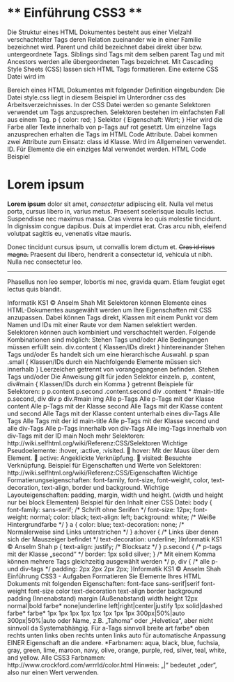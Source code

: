 ** Einführung CSS3 **
===
Die Struktur eines HTML Dokumentes besteht aus einer Vielzahl verschachtelter Tags deren Relation
zueinander wie in einer Familie bezeichnet wird. Parent und child bezeichnet dabei direkt über bzw.
untergeordnete Tags. Siblings sind Tags mit dem selben parent Tag und mit Ancestors werden alle
übergeordneten Tags bezeichnet.
Mit Cascading Style Sheets (CSS) lassen sich HTML Tags formatieren. Eine externe CSS Datei wird im
<head> Bereich eines HTML Dokumentes mit folgender Definition eingebunden:
<head>
<link rel="stylesheet" type="text/css" href="css/style.css">
<!-- weitere Informationen -->
</head>
Die Datei style.css liegt in diesem Beispiel im Unterordner css des Arbeitsverzeichnisses.
In der CSS Datei werden so genante Selektoren verwendet um Tags anzusprechen. Selektoren bestehen im
einfachsten Fall aus einem Tag.
p {
color: red;
}
Selektor {
Eigenschaft: Wert;
}
Hier wird die Farbe aller Texte
innerhalb von p-Tags auf rot gesetzt.
Um einzelne Tags anzusprechen erhalten die Tags im HTML Code Attribute. Dabei kommen zwei Attribute
zum Einsatz:
class
id
Klasse. Wird im Allgemeinen verwendet.
ID. Für Elemente die ein einziges Mal verwendet werden.
HTML Code Beispiel
<div class=“section“>
<h1 id=“main-title“>Lorem ipsum</h1>
<p class=“content“><strong>Lorem ipsum</strong> dolor sit amet, <em>consectetur</em> adipiscing elit.
Nulla vel metus porta, cursus libero in, varius metus. Praesent scelerisque iaculis lectus. Suspendisse nec
maximus massa. Cras viverra leo quis molestie tincidunt. In dignissim congue dapibus. Duis at imperdiet
erat. Cras arcu nibh, eleifend volutpat sagittis eu, venenatis vitae mauris.</p>
<p class=“content second“>Donec tincidunt cursus ipsum, ut convallis lorem dictum et. <del>Cras id risus
magna.</del> Praesent dui libero, hendrerit a consectetur id, vehicula ut nibh. Nulla nec consectetur
leo.<hr><span class=“important“>Phasellus non leo semper, lobortis mi nec, gravida quam. Etiam feugiat
eget lectus quis blandit.</span></p>
</div>Informatik KS1 © Anselm Shah
Mit Selektoren können Elemente eines HTML-Dokumentes ausgewählt werden um Ihre Eigenschaften mit
CSS anzupassen. Dabei können Tags direkt, Klassen mit einem Punkt vor dem Namen und IDs mit einer
Raute vor dem Namen selektiert werden. Selektoren können auch kombiniert und verschachtelt werden.
Folgende Kombinationen sind möglich:
Stehen Tags und/oder
Alle Bedingungen müssen erfüllt sein.
div.content {
Klassen/IDs direkt
}
hintereinander
Stehen Tags und/oder
Es handelt sich um eine hierarchische Auswahl. p span .small {
Klassen/IDs durch ein
Nachfolgende Elemente müssen sich innerhalb }
Leerzeichen getrennt
von vorangegangenen befinden.
Stehen Tags und/oder
Die Anweisung gilt für jeden Selektor einzeln. p, .content, div#main {
Klassen/IDs durch ein Komma
}
getrennt
Beispiele für Selektoren:
p
p.content
p.second
.content.second
div .content
*
#main-title
p.second, div
div p
div.#main img
Alle p-Tags
Alle p-Tags mit der Klasse content
Alle p-Tags mit der Klasse second
Alle Tags mit der Klasse content und second
Alle Tags mit der Klasse content unterhalb eines div-Tags
Alle Tags
Alle Tags mit der id main-title
Alle p-Tags mit der Klasse second und alle div-Tags
Alle p-Tags innerhalb von div-Tags
Alle img-Tags innerhalb von div-Tags mit der ID main
Noch mehr Selektoren:
http://wiki.selfhtml.org/wiki/Referenz:CSS/Selektoren
Wichtige Pseudoelemente: :hover, :active, :visited.
 hover: Mit der Maus über dem Element.
 active: Angeklickte Verknüpfung.
 visited: Besuchte Verknüpfung.
Beispiel für Eigenschaften und Werte von Selektoren:
http://wiki.selfhtml.org/wiki/Referenz:CSS/Eigenschaften
Wichtige Formatierungseigenschaften:
font-family, font-size, font-weight, color, text-decoration, text-align, border und background.
Wichtige Layouteigenschaften:
padding, margin, width und height. (width und height nur bei block Elementen)
Beispiel für den Inhalt einer CSS Datei:
body {
font-family: sans-serif; /* Schrift ohne Serifen */
font-size: 12px;
font-weight: normal;
color: black;
text-align: left;
background: white; /* Weiße Hintergrundfarbe */
}
a {
color: blue;
text-decoration: none; /* Normalerweise sind Links unterstrichen */
}
a:hover { /* Links über denen sich der Mauszeiger befindet */
text-decoration: underline;
}Informatik KS1 © Anselm Shah
p {
text-align: justify; /* Blocksatz */
}
p.second { /* p-tags mit der Klasse „second“ */
border: 1px solid silver;
}
/* Mit einem Komma können mehrere Tags gleichzeitig ausgewählt werden */
p, div { /* alle p- und div-tags */
padding: 2px 2px 2px 2px;
}Informatik KS1 © Anselm Shah
Einführung CSS3 - Aufgaben
Formatieren Sie Elemente Ihres HTML Dokuments mit folgenden Eigenschaften:
font-face sans-serif|serif
font-weight
font-size
color
text-decoration
text-align
border
background
padding (Innenabstand)
margin (Außenabstand)
width
height 12px
normal|bold
farbe*
none|underline
left|right|center|justify
1px solid|dashed farbe*
farbe*
1px 1px 1px 1px
1px 1px 1px 1px
300px|50%|auto
300px|50%|auto
oder Name, z.B. „Tahoma“ oder
„Helvetica“, aber nicht sinnvoll da
Systemabhängig.
Für a-Tags sinnvoll
breite art farbe*
oben rechts unten links
oben rechts unten links
auto für automatische Anpassung
EINER Eigenschaft an die andere.
*Farbnamen: aqua, black, blue, fuchsia, gray, green, lime, maroon, navy, olive, orange, purple, red, silver,
teal, white, and yellow.
Alle CSS3 Farbnamen: http://www.crockford.com/wrrrld/color.html
Hinweis: „|“ bedeutet „oder“, also nur einen Wert verwenden.
